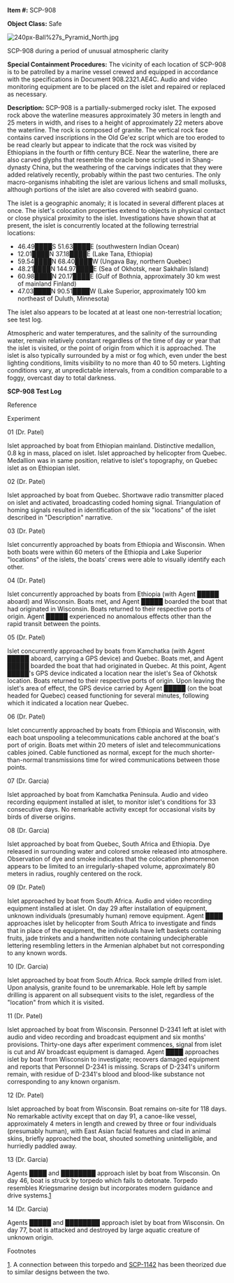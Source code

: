 **Item #:** SCP-908

**Object Class:** Safe

![240px-Ball%27s_Pyramid_North.jpg](https://upload.wikimedia.org/wikipedia/commons/thumb/6/60/Ball%27s_Pyramid_North.jpg/240px-Ball%27s_Pyramid_North.jpg)

SCP-908 during a period of unusual atmospheric clarity

**Special Containment Procedures:** The vicinity of each location of SCP-908 is to be patrolled by a marine vessel crewed and equipped in accordance with the specifications in Document 908.2321.AE4C. Audio and video monitoring equipment are to be placed on the islet and repaired or replaced as necessary.

**Description:** SCP-908 is a partially-submerged rocky islet. The exposed rock above the waterline measures approximately 30 meters in length and 25 meters in width, and rises to a height of approximately 22 meters above the waterline. The rock is composed of granite. The vertical rock face contains carved inscriptions in the Old Ge'ez script which are too eroded to be read clearly but appear to indicate that the rock was visited by Ethiopians in the fourth or fifth century BCE. Near the waterline, there are also carved glyphs that resemble the oracle bone script used in Shang-dynasty China, but the weathering of the carvings indicates that they were added relatively recently, probably within the past two centuries. The only macro-organisms inhabiting the islet are various lichens and small mollusks, although portions of the islet are also covered with seabird guano.

The islet is a geographic anomaly; it is located in several different places at once. The islet's colocation properties extend to objects in physical contact or close physical proximity to the islet. Investigations have shown that at present, the islet is concurrently located at the following terrestrial locations:

*   46.49████S 51.63████E (southwestern Indian Ocean)
*   12.01████N 37.18████E (Lake Tana, Ethiopia)
*   59.54████N 68.40████W (Ungava Bay, northern Quebec)
*   48.21████N 144.97████E (Sea of Okhotsk, near Sakhalin Island)
*   60.98████N 20.17████E (Gulf of Bothnia, approximately 30 km west of mainland Finland)
*   47.03████N 90.51████W (Lake Superior, approximately 100 km northeast of Duluth, Minnesota)

The islet also appears to be located at at least one non-terrestrial location; see test log.

Atmospheric and water temperatures, and the salinity of the surrounding water, remain relatively constant regardless of the time of day or year that the islet is visited, or the point of origin from which it is approached. The islet is also typically surrounded by a mist or fog which, even under the best lighting conditions, limits visibility to no more than 40 to 50 meters. Lighting conditions vary, at unpredictable intervals, from a condition comparable to a foggy, overcast day to total darkness.

**SCP-908 Test Log**

Reference

Experiment

01 (Dr. Patel)

Islet approached by boat from Ethiopian mainland. Distinctive medallion, 0.8 kg in mass, placed on islet. Islet approached by helicopter from Quebec. Medallion was in same position, relative to islet's topography, on Quebec islet as on Ethiopian islet.

02 (Dr. Patel)

Islet approached by boat from Quebec. Shortwave radio transmitter placed on islet and activated, broadcasting coded homing signal. Triangulation of homing signals resulted in identification of the six "locations" of the islet described in "Description" narrative.

03 (Dr. Patel)

Islet concurrently approached by boats from Ethiopia and Wisconsin. When both boats were within 60 meters of the Ethiopia and Lake Superior "locations" of the islets, the boats' crews were able to visually identify each other.

04 (Dr. Patel)

Islet concurrently approached by boats from Ethiopia (with Agent █████ aboard) and Wisconsin. Boats met, and Agent █████ boarded the boat that had originated in Wisconsin. Boats returned to their respective ports of origin. Agent █████ experienced no anomalous effects other than the rapid transit between the points.

05 (Dr. Patel)

Islet concurrently approached by boats from Kamchatka (with Agent █████ aboard, carrying a GPS device) and Quebec. Boats met, and Agent █████ boarded the boat that had originated in Quebec. At this point, Agent █████'s GPS device indicated a location near the islet's Sea of Okhotsk location. Boats returned to their respective ports of origin. Upon leaving the islet's area of effect, the GPS device carried by Agent █████ (on the boat headed for Quebec) ceased functioning for several minutes, following which it indicated a location near Quebec.

06 (Dr. Patel)

Islet concurrently approached by boats from Ethiopia and Wisconsin, with each boat unspooling a telecommunications cable anchored at the boat's port of origin. Boats met within 20 meters of islet and telecommunications cables joined. Cable functioned as normal, except for the much shorter-than-normal transmissions time for wired communications between those points.

07 (Dr. Garcia)

Islet approached by boat from Kamchatka Peninsula. Audio and video recording equipment installed at islet, to monitor islet's conditions for 33 consecutive days. No remarkable activity except for occasional visits by birds of diverse origins.

08 (Dr. Garcia)

Islet approached by boat from Quebec, South Africa and Ethiopia. Dye released in surrounding water and colored smoke released into atmosphere. Observation of dye and smoke indicates that the colocation phenomenon appears to be limited to an irregularly-shaped volume, approximately 80 meters in radius, roughly centered on the rock.

09 (Dr. Patel)

Islet approached by boat from South Africa. Audio and video recording equipment installed at islet. On day 29 after installation of equipment, unknown individuals (presumably human) remove equipment. Agent ████ approaches islet by helicopter from South Africa to investigate and finds that in place of the equipment, the individuals have left baskets containing fruits, jade trinkets and a handwritten note containing undecipherable lettering resembling letters in the Armenian alphabet but not corresponding to any known words.

10 (Dr. Garcia)

Islet approached by boat from South Africa. Rock sample drilled from islet. Upon analysis, granite found to be unremarkable. Hole left by sample drilling is apparent on all subsequent visits to the islet, regardless of the "location" from which it is visited.

11 (Dr. Patel)

Islet approached by boat from Wisconsin. Personnel D-2341 left at islet with audio and video recording and broadcast equipment and six months' provisions. Thirty-one days after experiment commences, signal from islet is cut and AV broadcast equipment is damaged. Agent ████ approaches islet by boat from Wisconsin to investigate; recovers damaged equipment and reports that Personnel D-2341 is missing. Scraps of D-2341's uniform remain, with residue of D-2341's blood and blood-like substance not corresponding to any known organism.

12 (Dr. Patel)

Islet approached by boat from Wisconsin. Boat remains on-site for 118 days. No remarkable activity except that on day 91, a canoe-like vessel, approximately 4 meters in length and crewed by three or four individuals (presumably human), with East Asian facial features and clad in animal skins, briefly approached the boat, shouted something unintelligible, and hurriedly paddled away.

13 (Dr. Garcia)

Agents ████ and ████████ approach islet by boat from Wisconsin. On day 46, boat is struck by torpedo which fails to detonate. Torpedo resembles Kriegsmarine design but incorporates modern guidance and drive systems.[1](javascript:;)

14 (Dr. Garcia)

Agents █████ and ████████ approach islet by boat from Wisconsin. On day 77, boat is attacked and destroyed by large aquatic creature of unknown origin.

Footnotes

[1](javascript:;). A connection between this torpedo and [SCP-1142](/scp-1142) has been theorized due to similar designs between the two.
